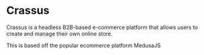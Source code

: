 # Crassus

Crassus is a headless B2B-based e-commerce platform that allows users to create and manage their own online store.

This is based off the popular ecommerce platform MedusaJS
